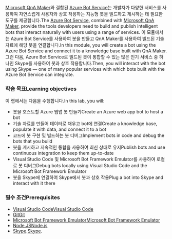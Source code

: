 <span data-ttu-id="084ac-101">[Microsoft QnA Maker](https://www.qnamaker.ai/)와 결합된 [Azure Bot Service](https://azure.microsoft.com/en*us/services/bot*service/)는 개발자가 다양한 서비스를 사용하여 자연스럽게 사용자와 상호 작용하는 지능형 봇을 빌드하고 게시하는 데 필요한 도구를 제공합니다.</span><span class="sxs-lookup"><span data-stu-id="084ac-101">The [Azure Bot Service](https://azure.microsoft.com/en*us/services/bot*service/), combined with [Microsoft QnA Maker](https://www.qnamaker.ai/), provide the tools developers need to build and publish intelligent bots that interact naturally with users using a range of services.</span></span> <span data-ttu-id="084ac-102">이 모듈에서는 Azure Bot Service를 사용하여 봇을 만들고 QnA Maker를 사용하여 빌드된 기술 자료에 해당 봇을 연결합니다.</span><span class="sxs-lookup"><span data-stu-id="084ac-102">In this module, you will create a bot using the Azure Bot Service and connect it to a knowledge base built with QnA Maker.</span></span> <span data-ttu-id="084ac-103">그런 다음, Azure Bot Service로 빌드된 봇이 통합할 수 있는 많은 인기 서비스 중 하나인 Skype를 사용하여 봇과 상호 작용합니다.</span><span class="sxs-lookup"><span data-stu-id="084ac-103">Then, you will interact with the bot using Skype — one of many popular services with which bots built with the Azure Bot Service can integrate.</span></span>

### <a name="learning-objectives"></a><span data-ttu-id="084ac-104">학습 목표</span><span class="sxs-lookup"><span data-stu-id="084ac-104">Learning objectives</span></span>

<span data-ttu-id="084ac-105">이 랩에서는 다음을 수행합니다.</span><span class="sxs-lookup"><span data-stu-id="084ac-105">In this lab, you will:</span></span>

- <span data-ttu-id="084ac-106">봇을 호스트할 Azure 웹앱 봇 만들기</span><span class="sxs-lookup"><span data-stu-id="084ac-106">Create an Azure web app bot to host a bot</span></span>
- <span data-ttu-id="084ac-107">기술 자료를 만들어 데이터로 채우고 bot에 연결</span><span class="sxs-lookup"><span data-stu-id="084ac-107">Create a knowledge base, populate it with data, and connect it to a bot</span></span>
- <span data-ttu-id="084ac-108">코드에 봇 구현 및 빌드하는 봇 디버그</span><span class="sxs-lookup"><span data-stu-id="084ac-108">Implement bots in code and debug the bots that you build</span></span>
- <span data-ttu-id="084ac-109">봇을 게시하고 지속적인 통합을 사용하여 최신 상태로 유지</span><span class="sxs-lookup"><span data-stu-id="084ac-109">Publish bots and use continuous integration to keep them up-to-date</span></span>
- <span data-ttu-id="084ac-110">Visual Studio Code 및 Microsoft Bot Framework Emulator를 사용하여 로컬로 봇 디버그</span><span class="sxs-lookup"><span data-stu-id="084ac-110">Debug bots locally using Visual Studio Code and the Microsoft Bot Framework Emulator</span></span>
- <span data-ttu-id="084ac-111">봇을 Skype에 연결하여 Skype에서 봇과 상호 작용</span><span class="sxs-lookup"><span data-stu-id="084ac-111">Plug a bot into Skype and interact with it there</span></span>

### <a name="prerequisites"></a><span data-ttu-id="084ac-112">필수 조건</span><span class="sxs-lookup"><span data-stu-id="084ac-112">Prerequisites</span></span>
- [<span data-ttu-id="084ac-113">Visual Studio Code</span><span class="sxs-lookup"><span data-stu-id="084ac-113">Visual Studio Code</span></span>](http://code.visualstudio.com)
- [<span data-ttu-id="084ac-114">Git</span><span class="sxs-lookup"><span data-stu-id="084ac-114">Git</span></span>](https://git-scm.com)
- [<span data-ttu-id="084ac-115">Microsoft Bot Framework Emulator</span><span class="sxs-lookup"><span data-stu-id="084ac-115">Microsoft Bot Framework Emulator</span></span>](https://emulator.botframework.com/)
- [<span data-ttu-id="084ac-116">Node.JS</span><span class="sxs-lookup"><span data-stu-id="084ac-116">Node.js</span></span>](https://nodejs.org)
- <span data-ttu-id="084ac-117">[Skype](https://www.skype.com/en/download-skype/skype-for-computer/).</span><span class="sxs-lookup"><span data-stu-id="084ac-117">[Skype](https://www.skype.com/en/download-skype/skype-for-computer/).</span></span>